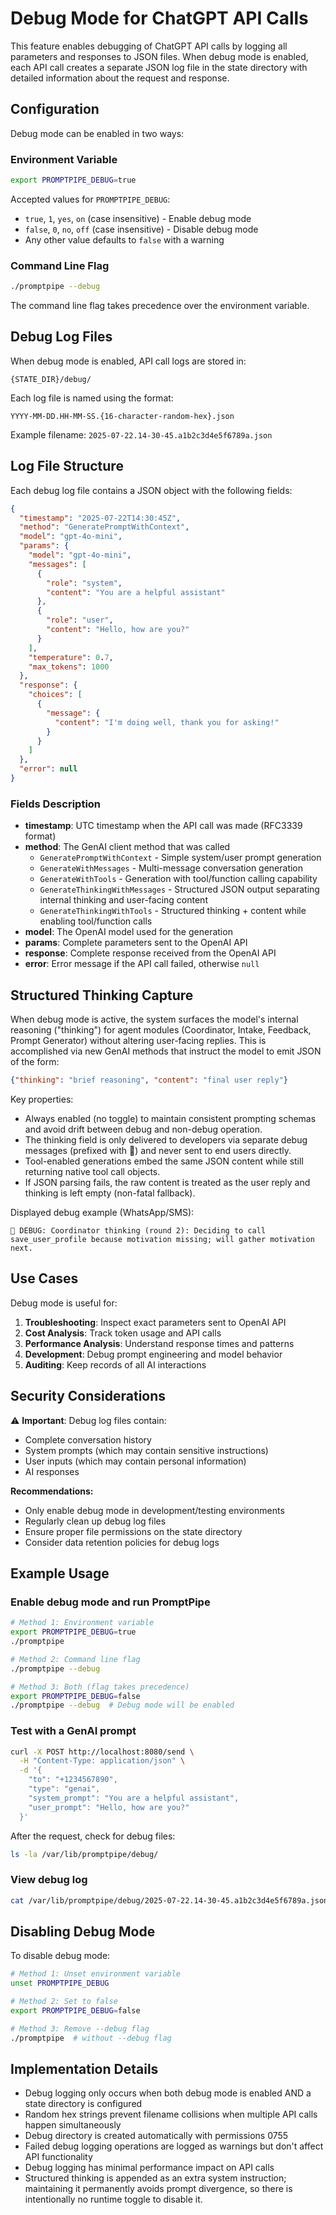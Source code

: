 # Debug Mode for ChatGPT API Calls

This feature enables debugging of ChatGPT API calls by logging all parameters and responses to JSON files. When debug mode is enabled, each API call creates a separate JSON log file in the state directory with detailed information about the request and response.

## Configuration

Debug mode can be enabled in two ways:

### Environment Variable

```bash
export PROMPTPIPE_DEBUG=true
```

Accepted values for `PROMPTPIPE_DEBUG`:

- `true`, `1`, `yes`, `on` (case insensitive) - Enable debug mode
- `false`, `0`, `no`, `off` (case insensitive) - Disable debug mode
- Any other value defaults to `false` with a warning

### Command Line Flag

```bash
./promptpipe --debug
```

The command line flag takes precedence over the environment variable.

## Debug Log Files

When debug mode is enabled, API call logs are stored in:

```text
{STATE_DIR}/debug/
```

Each log file is named using the format:

```text
YYYY-MM-DD.HH-MM-SS.{16-character-random-hex}.json
```

Example filename: `2025-07-22.14-30-45.a1b2c3d4e5f6789a.json`

## Log File Structure

Each debug log file contains a JSON object with the following fields:

```json
{
  "timestamp": "2025-07-22T14:30:45Z",
  "method": "GeneratePromptWithContext",
  "model": "gpt-4o-mini",
  "params": {
    "model": "gpt-4o-mini",
    "messages": [
      {
        "role": "system",
        "content": "You are a helpful assistant"
      },
      {
        "role": "user", 
        "content": "Hello, how are you?"
      }
    ],
    "temperature": 0.7,
    "max_tokens": 1000
  },
  "response": {
    "choices": [
      {
        "message": {
          "content": "I'm doing well, thank you for asking!"
        }
      }
    ]
  },
  "error": null
}
```

### Fields Description

- **timestamp**: UTC timestamp when the API call was made (RFC3339 format)
- **method**: The GenAI client method that was called
  - `GeneratePromptWithContext` - Simple system/user prompt generation
  - `GenerateWithMessages` - Multi-message conversation generation
  - `GenerateWithTools` - Generation with tool/function calling capability
  - `GenerateThinkingWithMessages` - Structured JSON output separating internal thinking and user-facing content
  - `GenerateThinkingWithTools` - Structured thinking + content while enabling tool/function calls
- **model**: The OpenAI model used for the generation
- **params**: Complete parameters sent to the OpenAI API
- **response**: Complete response received from the OpenAI API
- **error**: Error message if the API call failed, otherwise `null`

## Structured Thinking Capture

When debug mode is active, the system surfaces the model's internal reasoning ("thinking") for agent modules (Coordinator, Intake, Feedback, Prompt Generator) without altering user-facing replies. This is accomplished via new GenAI methods that instruct the model to emit JSON of the form:

```json
{"thinking": "brief reasoning", "content": "final user reply"}
```

Key properties:

- Always enabled (no toggle) to maintain consistent prompting schemas and avoid drift between debug and non-debug operation.
- The thinking field is only delivered to developers via separate debug messages (prefixed with 🐛) and never sent to end users directly.
- Tool-enabled generations embed the same JSON content while still returning native tool call objects.
- If JSON parsing fails, the raw content is treated as the user reply and thinking is left empty (non-fatal fallback).

Displayed debug example (WhatsApp/SMS):

```text
🐛 DEBUG: Coordinator thinking (round 2): Deciding to call save_user_profile because motivation missing; will gather motivation next.
```

## Use Cases

Debug mode is useful for:

1. **Troubleshooting**: Inspect exact parameters sent to OpenAI API
2. **Cost Analysis**: Track token usage and API calls
3. **Performance Analysis**: Understand response times and patterns
4. **Development**: Debug prompt engineering and model behavior
5. **Auditing**: Keep records of all AI interactions

## Security Considerations

⚠️ **Important**: Debug log files contain:

- Complete conversation history
- System prompts (which may contain sensitive instructions)
- User inputs (which may contain personal information)
- AI responses

**Recommendations:**

- Only enable debug mode in development/testing environments
- Regularly clean up debug log files
- Ensure proper file permissions on the state directory
- Consider data retention policies for debug logs

## Example Usage

### Enable debug mode and run PromptPipe

```bash
# Method 1: Environment variable
export PROMPTPIPE_DEBUG=true
./promptpipe

# Method 2: Command line flag
./promptpipe --debug

# Method 3: Both (flag takes precedence)
export PROMPTPIPE_DEBUG=false
./promptpipe --debug  # Debug mode will be enabled
```

### Test with a GenAI prompt

```bash
curl -X POST http://localhost:8080/send \
  -H "Content-Type: application/json" \
  -d '{
    "to": "+1234567890",
    "type": "genai",
    "system_prompt": "You are a helpful assistant",
    "user_prompt": "Hello, how are you?"
  }'
```

After the request, check for debug files:

```bash
ls -la /var/lib/promptpipe/debug/
```

### View debug log

```bash
cat /var/lib/promptpipe/debug/2025-07-22.14-30-45.a1b2c3d4e5f6789a.json | jq .
```

## Disabling Debug Mode

To disable debug mode:

```bash
# Method 1: Unset environment variable
unset PROMPTPIPE_DEBUG

# Method 2: Set to false
export PROMPTPIPE_DEBUG=false

# Method 3: Remove --debug flag
./promptpipe  # without --debug flag
```

## Implementation Details

- Debug logging only occurs when both debug mode is enabled AND a state directory is configured
- Random hex strings prevent filename collisions when multiple API calls happen simultaneously
- Debug directory is created automatically with permissions 0755
- Failed debug logging operations are logged as warnings but don't affect API functionality
- Debug logging has minimal performance impact on API calls
- Structured thinking is appended as an extra system instruction; maintaining it permanently avoids prompt divergence, so there is intentionally no runtime toggle to disable it.
